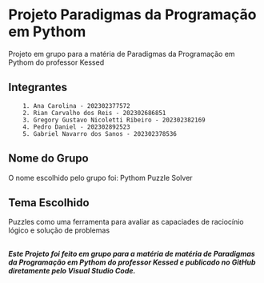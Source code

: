 # Projeto Paradigmas da Programação em Pythom

Projeto em grupo para a matéria de Paradigmas da Programação em Pythom do professor Kessed

## Integrantes
		1. Ana Carolina - 202302377572
		2. Rian Carvalho dos Reis - 202302686851
		3. Gregory Gustavo Nicoletti Ribeiro - 202302382169
		4. Pedro Daniel - 202302892523
        5. Gabriel Navarro dos Sanos - 202302378536
		
## Nome do Grupo

O nome escolhido pelo grupo foi: Pythom Puzzle Solver

## Tema Escolhido

Puzzles como uma ferramenta para avaliar as capaciades de raciocínio lógico e solução de problemas




## 


__*Este Projeto foi feito em grupo para a matéria de matéria de Paradigmas da Programação em Pythom do professor Kessed e publicado no GitHub diretamente pelo Visual Studio Code.*__ 
